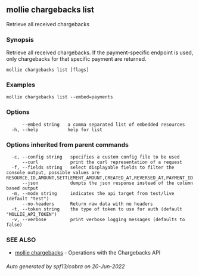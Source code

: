 ## mollie chargebacks list

Retrieve all received chargebacks

### Synopsis

Retrieve all received chargebacks. If the payment-specific endpoint is used, only chargebacks 
for that specific payment are returned.

```
mollie chargebacks list [flags]
```

### Examples

```
mollie chargebacks list --embed=payments
```

### Options

```
      --embed string   a comma separated list of embedded resources
  -h, --help           help for list
```

### Options inherited from parent commands

```
  -c, --config string   specifies a custom config file to be used
      --curl            print the curl representation of a request
  -f, --fields string   select displayable fields to filter the console output, possible values are RESOURCE,ID,AMOUNT,SETTLEMENT_AMOUNT,CREATED_AT,REVERSED_AT,PAYMENT_ID
      --json            dumpts the json response instead of the column based output
  -m, --mode string     indicates the api target from test/live (default "test")
      --no-headers      Return raw data with no headers
  -t, --token string    the type of token to use for auth (default "MOLLIE_API_TOKEN")
  -v, --verbose         print verbose logging messages (defaults to false)
```

### SEE ALSO

* [mollie chargebacks](mollie_chargebacks.md)	 - Operations with the Chargebacks API

###### Auto generated by spf13/cobra on 20-Jun-2022

